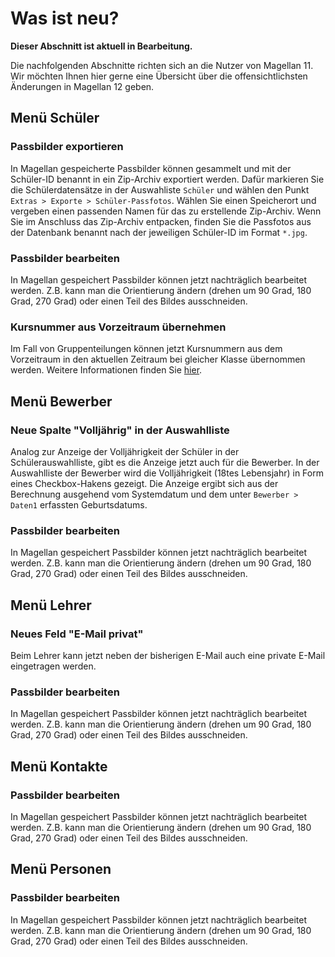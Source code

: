 # Was ist neu?

**Dieser Abschnitt ist aktuell in Bearbeitung.**

[1]:/assets/images/neues/11.001.png "Prüfungslistenfilter"

Die nachfolgenden Abschnitte richten sich an die Nutzer von Magellan 11. Wir möchten Ihnen hier gerne eine Übersicht über die offensichtlichsten Änderungen in Magellan 12 geben.

## Menü Schüler

### Passbilder exportieren

In Magellan gespeicherte Passbilder können gesammelt und mit der Schüler-ID benannt in ein Zip-Archiv exportiert werden. Dafür markieren Sie die Schülerdatensätze in der Auswahliste `Schüler` und wählen den Punkt `Extras > Exporte > Schüler-Passfotos`. Wählen Sie einen Speicherort und vergeben einen passenden Namen für das zu erstellende Zip-Archiv. Wenn Sie im Anschluss das Zip-Archiv entpacken, finden Sie die Passfotos aus der Datenbank benannt nach der jeweiligen Schüler-ID im Format `*.jpg`.

### Passbilder bearbeiten

In Magellan gespeichert Passbilder können jetzt nachträglich bearbeitet werden. Z.B. kann man die Orientierung ändern (drehen um 90 Grad, 180 Grad, 270 Grad) oder einen Teil des Bildes ausschneiden.

### Kursnummer aus Vorzeitraum übernehmen

Im Fall von Gruppenteilungen können jetzt Kursnummern aus dem Vorzeitraum in den aktuellen Zeitraum bei gleicher Klasse übernommen werden. Weitere Informationen finden Sie [hier](/schulverwaltung/howto/zeugnisdaten1/#kursnummer-vorzeitraum-zuweisen-sammelzuweisung).   

## Menü Bewerber

### Neue Spalte "Volljährig" in der Auswahlliste

Analog zur Anzeige der Volljährigkeit der Schüler in der Schülerauswahlliste, gibt es die Anzeige jetzt auch für die Bewerber. In der Auswahlliste der Bewerber wird die Volljährigkeit (18tes Lebensjahr) in Form eines Checkbox-Hakens gezeigt. Die Anzeige ergibt sich aus der Berechnung ausgehend vom Systemdatum und dem unter `Bewerber > Daten1` erfassten Geburtsdatums.

### Passbilder bearbeiten

In Magellan gespeichert Passbilder können jetzt nachträglich bearbeitet werden. Z.B. kann man die Orientierung ändern (drehen um 90 Grad, 180 Grad, 270 Grad) oder einen Teil des Bildes ausschneiden.


## Menü Lehrer

### Neues Feld "E-Mail privat"

Beim Lehrer kann jetzt neben der bisherigen E-Mail auch eine private E-Mail eingetragen werden.

### Passbilder bearbeiten

In Magellan gespeichert Passbilder können jetzt nachträglich bearbeitet werden. Z.B. kann man die Orientierung ändern (drehen um 90 Grad, 180 Grad, 270 Grad) oder einen Teil des Bildes ausschneiden.

## Menü Kontakte

### Passbilder bearbeiten

In Magellan gespeichert Passbilder können jetzt nachträglich bearbeitet werden. Z.B. kann man die Orientierung ändern (drehen um 90 Grad, 180 Grad, 270 Grad) oder einen Teil des Bildes ausschneiden.

## Menü Personen

### Passbilder bearbeiten

In Magellan gespeichert Passbilder können jetzt nachträglich bearbeitet werden. Z.B. kann man die Orientierung ändern (drehen um 90 Grad, 180 Grad, 270 Grad) oder einen Teil des Bildes ausschneiden.

